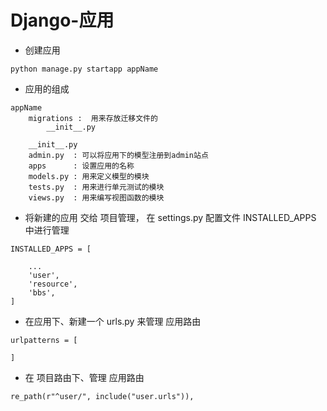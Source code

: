 # Django-应用


- 创建应用
```
python manage.py startapp appName 
```

- 应用的组成

```
appName
	migrations :  用来存放迁移文件的
		__init__.py 
		
	__init__.py
	admin.py  : 可以将应用下的模型注册到admin站点
	apps      : 设置应用的名称
	models.py : 用来定义模型的模块
	tests.py  : 用来进行单元测试的模块
	views.py  : 用来编写视图函数的模块

```

- 将新建的应用 交给 项目管理， 在 settings.py 配置文件 INSTALLED_APPS 中进行管理 

```
INSTALLED_APPS = [
	
	...
	'user',
	'resource',
	'bbs',
]

```

- 在应用下、新建一个 urls.py 来管理 应用路由

```
urlpatterns = [

]

```

- 在 项目路由下、管理 应用路由 

```
re_path(r"^user/", include("user.urls")),

```






